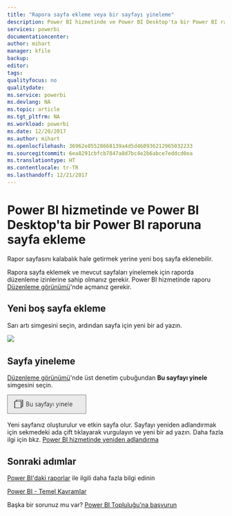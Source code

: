 ```yaml
---
title: "Rapora sayfa ekleme veya bir sayfayı yineleme"
description: Power BI hizmetinde ve Power BI Desktop'ta bir Power BI raporuna sayfa ekleme
services: powerbi
documentationcenter: 
author: mihart
manager: kfile
backup: 
editor: 
tags: 
qualityfocus: no
qualitydate: 
ms.service: powerbi
ms.devlang: NA
ms.topic: article
ms.tgt_pltfrm: NA
ms.workload: powerbi
ms.date: 12/20/2017
ms.author: mihart
ms.openlocfilehash: 36962e85528668139a4d5d460936212965032233
ms.sourcegitcommit: 6ea8291cbfcb7847a8d7bc4e2b6abce7eddcd0ea
ms.translationtype: HT
ms.contentlocale: tr-TR
ms.lasthandoff: 12/21/2017
---
```

# <a name="add-a-page-to-a-power-bi-report-in-power-bi-service-and-power-bi-desktop"></a>Power BI hizmetinde ve Power BI Desktop'ta bir Power BI raporuna sayfa ekleme
Rapor sayfasını kalabalık hale getirmek yerine yeni boş sayfa eklenebilir. 

Rapora sayfa eklemek ve mevcut sayfaları yinelemek için raporda düzenleme izinlerine sahip olmanız gerekir. Power BI hizmetinde raporu [Düzenleme görünümü](service-reading-view-and-editing-view.md)'nde açmanız gerekir. 

## <a name="add-a-new-blank-page"></a>Yeni boş sayfa ekleme
Sarı artı simgesini seçin, ardından sayfa için yeni bir ad yazın.  

![](media/power-bi-report-add-page/reorderpages2.gif)

## <a name="duplicate-a-page"></a>Sayfa yineleme
[Düzenleme görünümü](service-interact-with-a-report-in-editing-view.md)'nde üst denetim çubuğundan **Bu sayfayı yinele** simgesini seçin.

![](media/power-bi-report-add-page/pbi_duplicate.png)

Yeni sayfanız oluşturulur ve etkin sayfa olur. Sayfayı yeniden adlandırmak için sekmedeki ada çift tıklayarak vurgulayın ve yeni bir ad yazın.  Daha fazla ilgi için bkz. [Power BI hizmetinde yeniden adlandırma](service-rename.md)

## <a name="next-steps"></a>Sonraki adımlar
[Power BI'daki raporlar](service-reports.md) ile ilgili daha fazla bilgi edinin

[Power BI - Temel Kavramlar](service-basic-concepts.md)

Başka bir sorunuz mu var? [Power BI Topluluğu'na başvurun](http://community.powerbi.com/)

